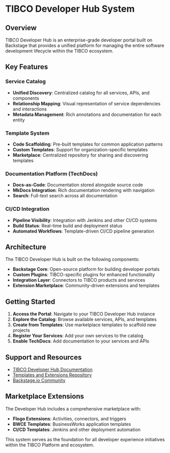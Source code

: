 # TIBCO Developer Hub System

## Overview

TIBCO Developer Hub is an enterprise-grade developer portal built on Backstage that provides a unified platform for managing the entire software development lifecycle within the TIBCO ecosystem.

## Key Features

### Service Catalog
- **Unified Discovery**: Centralized catalog for all services, APIs, and components
- **Relationship Mapping**: Visual representation of service dependencies and interactions
- **Metadata Management**: Rich annotations and documentation for each entity

### Template System
- **Code Scaffolding**: Pre-built templates for common application patterns
- **Custom Templates**: Support for organization-specific templates
- **Marketplace**: Centralized repository for sharing and discovering templates

### Documentation Platform (TechDocs)
- **Docs-as-Code**: Documentation stored alongside source code
- **MkDocs Integration**: Rich documentation rendering with navigation
- **Search**: Full-text search across all documentation

### CI/CD Integration
- **Pipeline Visibility**: Integration with Jenkins and other CI/CD systems
- **Build Status**: Real-time build and deployment status
- **Automated Workflows**: Template-driven CI/CD pipeline generation

## Architecture

The TIBCO Developer Hub is built on the following components:

- **Backstage Core**: Open-source platform for building developer portals
- **Custom Plugins**: TIBCO-specific plugins for enhanced functionality
- **Integration Layer**: Connectors to TIBCO products and services
- **Extension Marketplace**: Community-driven extensions and templates


## Getting Started

1. **Access the Portal**: Navigate to your TIBCO Developer Hub instance
2. **Explore the Catalog**: Browse available services, APIs, and templates  
3. **Create from Templates**: Use marketplace templates to scaffold new projects
4. **Register Your Services**: Add your own services to the catalog
5. **Enable TechDocs**: Add documentation to your services and APIs

## Support and Resources

- [TIBCO Developer Hub Documentation](https://docs.tibco.com/pub/platform-cp/1.10.0/doc/html/Default.htm#Subsystems/platform-devhub/User-Guide/TIBCO-Developer-Hub-Overview.htm)
- [Templates and Extensions Repository](https://github.com/mpandav-tibco/tib-devhub-hackathon)
- [Backstage.io Community](https://backstage.io/docs/overview/what-is-backstage)

## Marketplace Extensions

The Developer Hub includes a comprehensive marketplace with:

- **Flogo Extensions**: Activities, connectors, and triggers
- **BWCE Templates**: BusinessWorks application templates
- **CI/CD Templates**: Jenkins and other deployment automation

This system serves as the foundation for all developer experience initiatives within the TIBCO Platform and ecosystem.